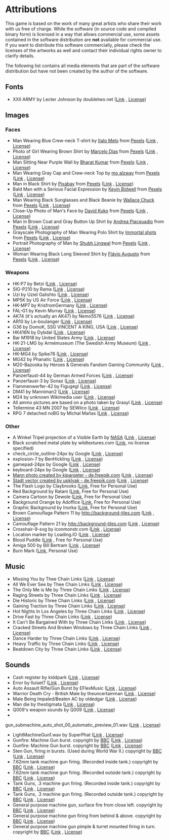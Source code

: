 # Attributions

This game is based on the work of many great artists who share their work with us free of charge. While the software (in
source code and compiled binary form) is licensed in a way that allows commercial use, some assets contained in the
software distribution are **not** available for commercial use. If you want to distribute this software commercially,
please check the licenses of the artworks as well and contact their individual rights owner to clarify details.

The following list contains all media elements that are part of the software distribution but have not been created by
the author of the software.

## Fonts

* XXII ARMY by Lecter Johnson by doubletwo.net ([Link](https://fontsbytes.com/x/xxii-army/)
  , [License](https://github.com/huddeldaddel/retro-carnage/blob/master/public/fonts/XXII-Dirty-Army-Eula.txt))

## Images

### Faces

* Man Wearing Blue Crew-neck T-shirt
  by [Italo Melo](https://www.pexels.com/@italo-melo-881954?utm_content=attributionCopyText&utm_medium=referral&utm_source=pexels)
  from [Pexels](https://www.pexels.com/photo/man-wearing-blue-crew-neck-t-shirt-2379005/?utm_content=attributionCopyText&utm_medium=referral&utm_source=pexels) ([Link](https://www.pexels.com/photo/man-wearing-blue-crew-neck-t-shirt-2379005/)
  , [License](https://www.pexels.com/photo-license/))
* Photo of Girl Wearing Brown Shirt
  by [Marcelo Dias](https://www.pexels.com/@marcelodias?utm_content=attributionCopyText&utm_medium=referral&utm_source=pexels)
  from [Pexels](https://www.pexels.com/photo/man-wearing-blue-crew-neck-t-shirt-2379005/?utm_content=attributionCopyText&utm_medium=referral&utm_source=pexels) ([Link](https://www.pexels.com/photo/photo-of-girl-wearing-brown-shirt-2104252/)
  , [License](https://www.pexels.com/photo-license/))
* Man Sitting Near Purple Wall
  by [Bharat Kumar](https://www.pexels.com/@bharatkuiper?utm_content=attributionCopyText&amp;utm_medium=referral&amp;utm_source=pexels)
  from [Pexels](https://www.pexels.com/photo/man-wearing-blue-crew-neck-t-shirt-2379005/?utm_content=attributionCopyText&amp;utm_medium=referral&amp;utm_source=pexels) ([Link](https://www.pexels.com/photo/man-sitting-near-purple-wall-2232981/)
  , [License](https://www.pexels.com/photo-license/))
* Man Wearing Gray Cap and Crew-neck Top
  by [mo alzway](https://www.pexels.com/@zway?utm_content=attributionCopyText&utm_medium=referral&utm_source=pexels)
  from [Pexels](https://www.pexels.com/photo/man-wearing-blue-crew-neck-t-shirt-2379005/?utm_content=attributionCopyText&utm_medium=referral&utm_source=pexels) ([Link](https://www.pexels.com/photo/angry-beard-blur-close-up-542282/)
  , [License](https://www.pexels.com/photo-license/))
* Man in Black Shirt by [Pixabay](https://www.pexels.com/@pixabay)
  from [Pexels](https://www.pexels.com/photo/man-wearing-blue-crew-neck-t-shirt-2379005/?utm_content=attributionCopyText&utm_medium=referral&utm_source=pexels) ([Link](https://www.pexels.com/photo/man-in-black-shirt-35065/)
  , [License](https://www.pexels.com/creative-commons-images/))
* Bald Man with a Serious Facial Expression
  by [Kevin Bidwell](https://www.pexels.com/@kevinbidwell?utm_content=attributionCopyText&utm_medium=referral&utm_source=pexels)
  from [Pexels](https://www.pexels.com/photo/man-wearing-blue-crew-neck-t-shirt-2379005/?utm_content=attributionCopyText&utm_medium=referral&utm_source=pexels) ([Link](https://www.pexels.com/photo/bald-man-with-a-serious-facial-expression-2380794/)
  , [License](https://www.pexels.com/photo-license/))
* Man Wearing Black Sunglasses and Black Beanie
  by [Wallace Chuck](https://www.pexels.com/@chuck?utm_content=attributionCopyText&utm_medium=referral&utm_source=pexels)
  from [Pexels](https://www.pexels.com/photo/man-wearing-blue-crew-neck-t-shirt-2379005/?utm_content=attributionCopyText&utm_medium=referral&utm_source=pexels) ([Link](https://www.pexels.com/photo/man-wearing-black-sunglasses-and-black-beanie-3984958/)
  , [License](https://www.pexels.com/photo-license/))
* Close-Up Photo of Man's Face
  by [David Kuko](https://www.pexels.com/@david-kuko-965630?utm_content=attributionCopyText&utm_medium=referral&utm_source=pexels)
  from [Pexels](https://www.pexels.com/photo/man-wearing-blue-crew-neck-t-shirt-2379005/?utm_content=attributionCopyText&utm_medium=referral&utm_source=pexels) ([Link](https://www.pexels.com/photo/close-up-photo-of-man-s-face-2743754/)
  , [License](https://www.pexels.com/photo-license/))
* Man in Brown Coat and Gray Button Up Shirt
  by [Andrea Piacquadio](https://www.pexels.com/@olly?utm_content=attributionCopyText&utm_medium=referral&utm_source=pexels)
  from [Pexels](https://www.pexels.com/photo/man-wearing-blue-crew-neck-t-shirt-2379005/?utm_content=attributionCopyText&utm_medium=referral&utm_source=pexels) ([Link](https://www.pexels.com/photo/man-in-brown-coat-and-gray-button-up-shirt-3785074/)
  , [License](https://www.pexels.com/photo-license/))
* Grayscale Photography of Man Wearing Polo Shirt
  by [Immortal shots](https://www.pexels.com/@deathless?utm_content=attributionCopyText&utm_medium=referral&utm_source=pexels)
  from [Pexels](https://www.pexels.com/photo/man-wearing-blue-crew-neck-t-shirt-2379005/?utm_content=attributionCopyText&utm_medium=referral&utm_source=pexels) ([Link](https://www.pexels.com/photo/adult-aged-black-and-white-close-up-1146603/)
  , [License](https://www.pexels.com/photo-license/))
* Portrait Photography of Man
  by [Shubh Lingwal](https://www.pexels.com/@mrweird0?utm_content=attributionCopyText&utm_medium=referral&utm_source=pexels)
  from [Pexels](https://www.pexels.com/photo/man-wearing-blue-crew-neck-t-shirt-2379005/?utm_content=attributionCopyText&utm_medium=referral&utm_source=pexels) ([Link](https://www.pexels.com/photo/adult-aged-beard-elder-1154059/)
  , [License](https://www.pexels.com/photo-license/))
* Woman Wearing Black Long Sleeved Shirt
  by [Flávio Augusto](https://www.pexels.com/@flavio-augusto-918711?utm_content=attributionCopyText&utm_medium=referral&utm_source=pexels)
  from [Pexels](https://www.pexels.com/photo/man-wearing-blue-crew-neck-t-shirt-2379005/?utm_content=attributionCopyText&utm_medium=referral&utm_source=pexels) ([Link](https://www.pexels.com/photo/woman-wearing-black-long-sleeved-shirt-1832959/)
  , [License](https://www.pexels.com/photo-license/))

### Weapons

* HK-P7 by Betzi ([Link](https://commons.wikimedia.org/wiki/File:HK-P7.jpg)
  , [License](https://creativecommons.org/licenses/by-sa/3.0/deed.en))
* SIG-P210 by Rama ([Link](https://commons.wikimedia.org/wiki/File:SIG_P210_IMG_6829-30_P2_noBG.png)
  , [License](https://creativecommons.org/licenses/by-sa/2.0/fr/deed.de))
* Uzi by Uziel Galishto ([Link](https://commons.wikimedia.org/wiki/File:Uzi_of_the_israeli_armed_forces_noBG.png)
  , [License](https://creativecommons.org/licenses/by-sa/3.0/deed.de))
* MP5K by US Air Force ([Link](https://commons.wikimedia.org/wiki/File:MP5K_Submachine_Gun_(7414624602)_noBG.png)
  , [License](https://creativecommons.org/licenses/by-sa/4.0/deed.de))
* HK-MP7 by KrisfromGermany ([Link](https://commons.wikimedia.org/wiki/File:HK_MP7_Bundeswehr_noBG.png)
  , [License](https://creativecommons.org/licenses/by-sa/4.0/deed.de))
* FAL-G1 by Kevin Murray ([Link](https://commons.wikimedia.org/wiki/File:German_FAL-G1_noBG.png)
  , [License](https://creativecommons.org/licenses/by-sa/3.0/deed.de))
* AK74 (it's actually an AK47) by Nemo5576 ([Link](https://commons.wikimedia.org/wiki/File:AK-47_type_II_noBG.png)
  , [License](https://creativecommons.org/licenses/by-sa/4.0/deed.en))
* AR10 by Le-boulanger ([Link](https://commons.wikimedia.org/wiki/File:AR10_Armalite_vue_d%27ensemble_noBG.jpg)
  , [License](https://creativecommons.org/licenses/by-sa/4.0/deed.de))
* G36 by DomoK, SSG VINCENT A KING, USA ([Link](https://commons.wikimedia.org/wiki/File:Gewehr_G36_noBG.png)
  , [License](https://creativecommons.org/licenses/by-sa/4.0/deed.de))
* HK416N by Dybdal ([Link](https://commons.wikimedia.org/wiki/File:HK416N.png)
  , [License](https://creativecommons.org/licenses/by-sa/2.0/deed.de))
* Bar M1918 by United States Army ([Link](https://commons.wikimedia.org/wiki/File:Army_Heritage_Museum_B.A.R..png)
  , [License](https://en.wikipedia.org/wiki/public_domain))
* HK-21-LMG by Armémuseum (The Swedish Army
  Museum) ([Link](https://commons.wikimedia.org/wiki/File:HK_21_LMG_Left_and_Right_noBG.png)
  , [License](https://creativecommons.org/licenses/by-sa/4.0/deed.de))
* HK-MG4 by Spike78 ([Link](https://commons.wikimedia.org/wiki/File:HK_MG4_01_noBG.png)
  , [License](https://creativecommons.org/licenses/by-sa/4.0/deed.de))
* MG42 by Phanatic ([Link](https://commons.wikimedia.org/wiki/File:MG42_1_noBG.jpg)
  , [License](https://creativecommons.org/licenses/by-sa/4.0/deed.de))
* M20-Bazooka by Heroes & Generals Fandom Gaming Community ([Link](https://heroesandgenerals.gamepedia.com/Bazooka_M9A1)
  , [License](https://creativecommons.org/licenses/by-nc-sa/3.0/))
* Panzerfaust-44 by German Armed Forces ([Link](https://commons.wikimedia.org/wiki/File:Leichte_Panzerfaust_44_noBG.png)
  , [License](https://creativecommons.org/licenses/by-sa/4.0/deed.de))
* Panzerfaust-3 by Sonaz ([Link](https://commons.wikimedia.org/wiki/File:Panzerfaust3_noBG.png)
  , [License](https://creativecommons.org/licenses/by-sa/3.0/deed.de))
* Flammenwerfer-42 by Figugegl ([Link](https://commons.wikimedia.org/wiki/File:Flammenwerfer_42_55_W%2BF.jpg)
  , [License](https://creativecommons.org/licenses/by-sa/4.0/deed.en))
* DM41 by Manniman2 ([Link](https://commons.wikimedia.org/wiki/File:DM41_4_noBG.png)
  , [License](https://creativecommons.org/licenses/by-sa/4.0/deed.de))
* M24 by unknown Wikimedia user ([Link](https://commons.wikimedia.org/wiki/File:M24_1_noBG.png)
  , [License](https://creativecommons.org/licenses/by-sa/4.0/deed.de))
* All ammo pictures are based on a photo taken by
  Grasyl ([Link](https://commons.wikimedia.org/wiki/File:Big_caliber_cartridge_comparison_v3_-_.22lr,_9x18mm,_9x19mm,_7.62x25mm,_.40_S%26W,_10mm_Auto,_.45_ACP,_.454_Casull,_.30_Carbine,_4.6mm_HK,_5.56x45mm_NATO,_5.45x39mm,_7.62x39mm,_7.62x51mm,_7.62x45mmR,_.303,_7.92x57mm,_.30-06.jpg)
  , [License](https://creativecommons.org/licenses/by-sa/4.0/deed.de))
* Tellermine 43 MN 2007 by
  SEWilco ([Link](https://de.wikipedia.org/wiki/Tellermine_43#/media/Datei:Tellermine_43_MN_2007.JPG)
  , [License](http://creativecommons.org/licenses/by-sa/3.0/))
* RPG 7 detached noBG by Michal Maňas ([Link](https://commons.wikimedia.org/wiki/File:RPG_7_detached_noBG.jpg)
  , [License](https://creativecommons.org/licenses/by-sa/2.5/deed.en))

### Other

* A Winkel Tripel projection of a Visible Earth
  by [NASA](https://www.nasa.gov/) ([Link](https://commons.wikimedia.org/wiki/File:Winkel-tripel-projection.jpg)
  , [License](https://en.wikipedia.org/wiki/public_domain))
* Black scratched metal plate by
  wildtextures.com ([Link](https://www.wildtextures.com/free-textures/black-scratched-metal-plate/), no license
  specified)
* check_circle_outline-24px by
  Google ([Link](https://material.io/resources/icons/?icon=check_circle_outline&style=baseline)
  , [License](https://www.apache.org/licenses/LICENSE-2.0.html))
* explosion-7 by BenHickling ([Link](https://opengameart.org/content/explosion-7)
  , [License](https://creativecommons.org/publicdomain/zero/1.0/))
* gamepad-24px by Google ([Link](https://material.io/resources/icons/?icon=gamepad&style=baseline)
  , [License](https://www.apache.org/licenses/LICENSE-2.0.html))
* keyboard-24px by Google ([Link](https://material.io/resources/icons/?icon=keyboard&style=baseline)
  , [License](https://www.apache.org/licenses/LICENSE-2.0.html))
* [Mann photo created by kjpargeter - de.freepik.com](https://de.freepik.com/fotos/mann) ([Link](https://de.freepik.com/fotos-kostenlos/soldat-zu-fuss-silhouette_879706.htm)
  , [License](https://de.freepik.com/profile/license/pdf/879706?lang=en))
* [Stadt vector created by upklyak - de.freepik.com](https://de.freepik.com/vektoren/stadt) ([Link](https://de.freepik.com/vektoren-kostenlos/stadt-im-feuer-krieg-zerstoeren-brennende-kaputte-gebaeude_9750004.htm)
  , [License](https://de.freepik.com/profile/license/pdf/879706?lang=en))
* The Flash Logo by
  Claybrooks ([Link](https://www.cleanpng.com/png-muzzle-flash-desktop-wallpaper-portable-network-gr-7014651/), Free for
  Personal Use)
* Red Background by Ratani ([Link](https://www.cleanpng.com/png-encapsulated-postscript-2080422/), Free for Personal
  Use)
* Camera Cartoon by Dewole ([Link](https://www.cleanpng.com/png-muzzle-flash-clip-art-the-flash-2406834/), Free for
  Personal Use)
* Background Orange by Adoffice ([Link](https://www.cleanpng.com/png-muzzle-flash-gunshot-clip-art-arvores-3379867/),
  Free for Personal Use)
* Graphic Background by Inorka ([Link](https://www.cleanpng.com/png-muzzle-flash-clip-art-4336582/), Free for Personal
  Use)
* Brown Camouflage Pattern 11
  by http://background-tiles.com ([Link](https://background-tiles.com/overview/yellow/1011.php)
  , [License](https://background-tiles.com/terms.pdf))
* Camouflage Pattern 21
  by http://background-tiles.com ([Link](https://background-tiles.com/overview/mixed-colors/1021.php)
  , [License](https://background-tiles.com/terms.pdf))
* Crosshair-9-svg by iconmonstr.com ([Link](https://iconmonstr.com/crosshair-9-svg/)
  , [License](https://iconmonstr.com/license/))
* Location marker by Loading.IO ([Link](https://loading.io/spinner/dual-ring/-disqus-ring-donut-rotate)
  , [License](https://loading.io/license/#free-license))
* Blood
  Puddle ([Link](https://www.nicepng.com/ourpic/u2q8t4i1q8i1o0y3_blood-pool-transparent-png-clip-art-freeuse-download/#)
  , Free for Personal Use)
* Amiga 500 by Bill Bertram ([Link](https://commons.wikimedia.org/wiki/File:Leander_Amiga500.jpg)
  , [License](https://creativecommons.org/licenses/by-sa/2.5/deed.en))
* Burn Mark ([Link](https://pngio.com/images/png-a654622.html), Personal Use)

## Music

* Missing You by Thee Chain Links ([Link](https://soundcloud.com/beardmont/missing-you)
  , [License](http://creativecommons.org/licenses/by/3.0/))
* All We Ever See by Thee Chain Links ([Link](https://soundcloud.com/beardmont/all-we-ever-see-of-stars)
  , [License](http://creativecommons.org/licenses/by/3.0/))
* The Only Me is Me by Three Chain Links ([Link](https://soundcloud.com/beardmont/the-only-me-is-me)
  , [License](http://creativecommons.org/licenses/by/3.0/))
* Raging Streets by Three Chain Links ([Link](https://soundcloud.com/beardmont/raging-streets)
  , [License](http://creativecommons.org/licenses/by/3.0/))
* Die Historic by Three Chain Links ([Link](https://soundcloud.com/beardmont/die-historic)
  , [License](http://creativecommons.org/licenses/by/3.0/))
* Gaining Traction by Three Chain Links ([Link](https://soundcloud.com/beardmont/gaining-traction)
  , [License](http://creativecommons.org/licenses/by/3.0/))
* Hot Nights In Los Angeles by Three Chain Links ([Link](https://soundcloud.com/beardmont/hot-nights-in-los-angeles)
  , [License](http://creativecommons.org/licenses/by/3.0/))
* Drive Fast by Three Chain Links ([Link](https://soundcloud.com/beardmont/three-chain-links-the-5)
  , [License](http://creativecommons.org/licenses/by-sa/3.0/))
* It Can't Be Bargained With by Three Chain Links ([Link](https://soundcloud.com/beardmont/three-chain-links-the-2)
  , [License](http://creativecommons.org/licenses/by-sa/3.0/))
* Cracked Streets And Broken Windows by Three Chain
  Links ([Link](https://soundcloud.com/beardmont/three-chain-links-the-1)
  , [License](http://creativecommons.org/licenses/by-sa/3.0/))
* Dance Harder by Three Chain Links ([Link](https://soundcloud.com/beardmont/three-chain-links-the)
  , [License](http://creativecommons.org/licenses/by-sa/3.0/))
* Heavy Traffic by Three Chain Links ([Link](https://soundcloud.com/beardmont/three-chain-links-the-happiest)
  , [License](http://creativecommons.org/licenses/by-sa/3.0/))
* Beatdown City by Three Chain Links ([Link](https://soundcloud.com/beardmont/beatdown-city)
  , [License](http://creativecommons.org/licenses/by/3.0/))

## Sounds

* Cash register by kiddpark ([Link](https://freesound.org/people/kiddpark/sounds/201159/)
  , [License](http://creativecommons.org/licenses/by/3.0/))
* Error by lluiset7 ([Link](https://freesound.org/people/lluiset7/sounds/141334/)
  , [License](http://creativecommons.org/publicdomain/zero/1.0/))
* Auto Assault Rifle/Gun Burst by EFlexMusic ([Link](https://freesound.org/people/EFlexMusic/sounds/393671/)
  , [License](http://creativecommons.org/licenses/by-nc/3.0/))
* Warrior Death Cry - British Male by
  theuncertainman ([Link](https://freesound.org/people/theuncertainman/sounds/417539/)
  , [License](http://creativecommons.org/licenses/by/3.0/))
* Male Being Impaled/Beaten AC by oldedgar ([Link](https://freesound.org/people/oldedgar/sounds/131710/)
  , [License](http://creativecommons.org/publicdomain/zero/1.0/))
* Man die by thestigmata ([Link](https://freesound.org/people/thestigmata/sounds/202037/)
  , [License](http://creativecommons.org/licenses/by-nc/3.0/))
* Q009's weapon sounds by Q009 ([Link](https://opengameart.org/content/q009s-weapon-sounds)
  , [License](https://creativecommons.org/licenses/by-sa/3.0/))
*
gun_submachine_auto_shot_00_automatic_preview_01.wav ([Link](https://gamesounds.xyz/?dir=Sonniss.com%20-%20GDC%202017%20-%20Game%20Audio%20Bundle/Gamemaster%20Audio%20-%20%20Gun%20Sound%20Pack)
, [License](https://gamesounds.xyz/Sonniss.com%20-%20GDC%202017%20-%20Game%20Audio%20Bundle/README.txt))
* LightMachineGun1.wav by SuperPhat ([Link](https://freesound.org/people/SuperPhat/sounds/417688/)
  , [License](http://creativecommons.org/publicdomain/zero/1.0/))
* Gunfire: Machine Gun burst. copyright
  by [BBC](http://www.bbc.co.uk) ([Link](http://bbcsfx.acropolis.org.uk/07027158#id)
  , [License](https://github.com/bbcarchdev/Remarc/blob/master/doc/2016.09.27_RemArc_Content%20licence_Terms%20of%20Use_final.pdf))
* Gunfire: Machine Gun burst. copyright
  by [BBC](http://www.bbc.co.uk) ([Link](http://bbcsfx.acropolis.org.uk/07027159#id)
  , [License](https://github.com/bbcarchdev/Remarc/blob/master/doc/2016.09.27_RemArc_Content%20licence_Terms%20of%20Use_final.pdf))
* Sten Gun, firing in bursts. (Used during World War II.) copyright
  by [BBC](http://www.bbc.co.uk) ([Link](http://bbcsfx.acropolis.org.uk/07034205#id)
  , [License](https://github.com/bbcarchdev/Remarc/blob/master/doc/2016.09.27_RemArc_Content%20licence_Terms%20of%20Use_final.pdf))
* 7.62mm tank machine gun firing. (Recorded inside tank.) copyright
  by [BBC](http://www.bbc.co.uk) ([Link](http://bbcsfx.acropolis.org.uk/07034209#id)
  , [License](https://github.com/bbcarchdev/Remarc/blob/master/doc/2016.09.27_RemArc_Content%20licence_Terms%20of%20Use_final.pdf))
* 7.62mm tank machine gun firing. (Recorded outside tank.) copyright
  by [BBC](http://www.bbc.co.uk) ([Link](http://bbcsfx.acropolis.org.uk/07034210#id)
  , [License](https://github.com/bbcarchdev/Remarc/blob/master/doc/2016.09.27_RemArc_Content%20licence_Terms%20of%20Use_final.pdf))
* Tank Guns, .3 machine gun firing. (Recorded inside tank.) copyright
  by [BBC](http://www.bbc.co.uk) ([Link](http://bbcsfx.acropolis.org.uk/07034215#id)
  , [License](https://github.com/bbcarchdev/Remarc/blob/master/doc/2016.09.27_RemArc_Content%20licence_Terms%20of%20Use_final.pdf))
* Tank Guns, .3 machine gun firing. (Recorded outside tank.) copyright
  by [BBC](http://www.bbc.co.uk) ([Link](http://bbcsfx.acropolis.org.uk/07034216#id)
  , [License](https://github.com/bbcarchdev/Remarc/blob/master/doc/2016.09.27_RemArc_Content%20licence_Terms%20of%20Use_final.pdf))
* General purpose machine gun, surface fire from close left. copyright
  by [BBC](http://www.bbc.co.uk) ([Link](http://bbcsfx.acropolis.org.uk/07043188#id)
  , [License](https://github.com/bbcarchdev/Remarc/blob/master/doc/2016.09.27_RemArc_Content%20licence_Terms%20of%20Use_final.pdf))
* General purpose machine gun firing from behind & above. copyright
  by [BBC](http://www.bbc.co.uk) ([Link](http://bbcsfx.acropolis.org.uk/07043191#id)
  , [License](https://github.com/bbcarchdev/Remarc/blob/master/doc/2016.09.27_RemArc_Content%20licence_Terms%20of%20Use_final.pdf))
* General purpose machine gun pimple & turret mounted firing in turn. copyright
  by [BBC](http://www.bbc.co.uk) ([Link](http://bbcsfx.acropolis.org.uk/07043192#id)
  , [License](https://github.com/bbcarchdev/Remarc/blob/master/doc/2016.09.27_RemArc_Content%20licence_Terms%20of%20Use_final.pdf))
